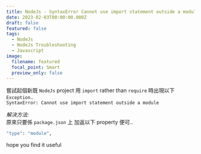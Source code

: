 ```yaml
---
title: NodeJs - SyntaxError Cannot use import statement outside a module
date: 2023-02-03T00:00:00.000Z
draft: false
featured: false
tags:
  - NodeJs
  - NodeJs Troubleshooting
  - Javascript
image:
  filename: featured
  focal_point: Smart
  preview_only: false
---
```


嘗試起個新既 `NodeJs` project 用 `import` rather than `require` 時出現以下 `Exception`..  
`SyntaxError: Cannot use import statement outside a module`  

*解決方法:*  
原來只要係 `package.json` 上 加返以下 property 便可..  

```bash
"type": "module",
```

hope you find it useful  
